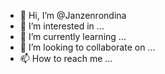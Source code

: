 - 👋 Hi, I’m @Janzenrondina
- 👀 I’m interested in ...
- 🌱 I’m currently learning ...
- 💞️ I’m looking to collaborate on ...
- 📫 How to reach me ...

<!---
Janzenrondina/Janzenrondina is a ✨ special ✨ repository because its `README.md` (this file) appears on your GitHub profile.
You can click the Preview link to take a look at your changes.
--->

